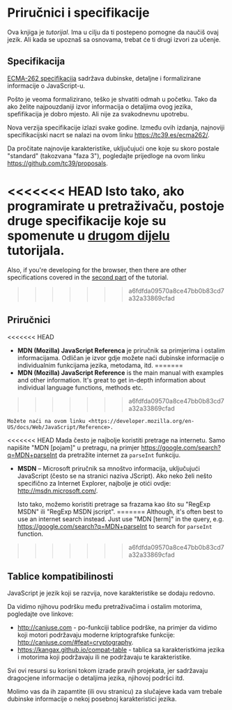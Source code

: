 
# Priručnici i specifikacije

Ova knjiga je *tutorijal*. Ima u cilju da ti postepeno pomogne da naučiš ovaj jezik. Ali kada se upoznaš sa osnovama, trebat će ti drugi izvori za učenje.

## Specifikacija

[ECMA-262 specifikacija](https://www.ecma-international.org/publications/standards/Ecma-262.htm) sadržava dubinske, detaljne i formalizirane informacije o JavaScript-u.

Pošto je veoma formalizirano, teško je shvatiti odmah u početku. Tako da ako želite najpouzdaniji izvor informacija o detaljima ovog jezika, spefifikacija je dobro mjesto. Ali nije za svakodnevnu upotrebu.

Nova verzija specifikacije izlazi svake godine. Između ovih izdanja, najnoviji specifikacijski nacrt se nalazi na ovom linku <https://tc39.es/ecma262/>.

Da pročitate najnovije karakteristike, uključujući one koje su skoro postale "standard" (takozvana "faza 3"), pogledajte prijedloge na ovom linku <https://github.com/tc39/proposals>.

<<<<<<< HEAD
Isto tako, ako programirate u pretraživaču, postoje druge specifikacije koje su spomenute u [drugom dijelu](info:browser-environment) tutorijala.
=======
Also, if you're developing for the browser, then there are other specifications covered in the [second part](info:browser-environment) of the tutorial.
>>>>>>> a6fdfda09570a8ce47bb0b83cd7a32a33869cfad

## Priručnici

<<<<<<< HEAD
- **MDN (Mozilla) JavaScript Referenca** je priručnik sa primjerima i ostalim informacijama. Odličan je izvor gdje možete naći dubinske informacije o individualnim funkcijama jezika, metodama, itd.
=======
- **MDN (Mozilla) JavaScript Reference** is the main manual with examples and other information. It's great to get in-depth information about individual language functions, methods etc.
>>>>>>> a6fdfda09570a8ce47bb0b83cd7a32a33869cfad

    Možete naći na ovom linku <https://developer.mozilla.org/en-US/docs/Web/JavaScript/Reference>.

<<<<<<< HEAD
     Mada često je najbolje koristiti pretrage na internetu. Samo napišite "MDN [pojam]" u pretragu, na primjer <https://google.com/search?q=MDN+parseInt> da pretražite internet za `parseInt` funkciju.


- **MSDN** – Microsoft priručnik sa mnoštvo informacija, uključujući JavaScript (često se na stranici naziva JScript). Ako neko želi nešto specifično za Internet Explorer, najbolje je otići ovdje: <http://msdn.microsoft.com/>.

    Isto tako, možemo koristiti pretrage sa frazama kao što su "RegExp MSDN" ili "RegExp MSDN jscript".
=======
Although, it's often best to use an internet search instead. Just use "MDN [term]" in the query, e.g. <https://google.com/search?q=MDN+parseInt> to search for `parseInt` function.
>>>>>>> a6fdfda09570a8ce47bb0b83cd7a32a33869cfad

## Tablice kompatibilinosti

JavaScript je jezik koji se razvija, nove karakteristike se dodaju redovno.

Da vidimo njihovu podršku među pretraživačima i ostalim motorima, pogledajte ove linkove:

- <http://caniuse.com> - po-funkciji tablice podrške, na primjer da vidimo koji motori podržavaju moderne kriptografske funkcije: <http://caniuse.com/#feat=cryptography>.
- <https://kangax.github.io/compat-table> - tablica sa karakteristkima jezika i motorima koji podržavaju ili ne podržavaju te karakteristike.

Svi ovi resursi su korisni tokom izrade pravih projekata, jer sadržavaju dragocjene informacije o detaljima jezika, njihovoj podršci itd.

Molimo vas da ih zapamtite (ili ovu stranicu) za slučajeve kada vam trebale dubinske informacije o nekoj posebnoj karakteristici jezika.
